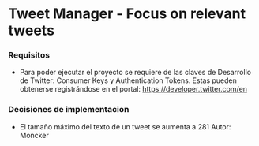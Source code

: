 # Tweet Manager - Focus on relevant tweets

### Requisitos 

* Para poder ejecutar el proyecto se requiere de las claves de Desarrollo de Twitter: Consumer Keys y Authentication Tokens. Estas pueden obtenerse registrándose en el portal: https://developer.twitter.com/en

### Decisiones de implementacion

* El tamaño máximo del texto de un tweet se aumenta a 281
Autor: Moncker


